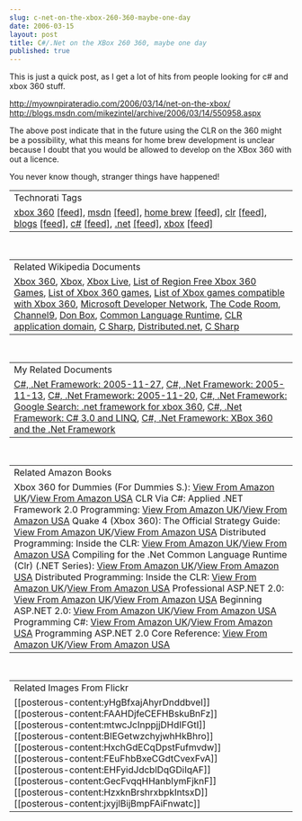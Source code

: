 ```yaml
---
slug: c-net-on-the-xbox-260-360-maybe-one-day
date: 2006-03-15
layout: post
title: C#/.Net on the XBox 260 360, maybe one day
published: true
---
```

This is just a quick post, as I get a lot of hits from people looking for c# and xbox 360 stuff.<p /><a href="http://myownpirateradio.com/2006/03/14/net-on-the-xbox/">http://myownpirateradio.com/2006/03/14/net-on-the-xbox/</a><br /><a href="http://blogs.msdn.com/mikezintel/archive/2006/03/14/550958.aspx">http://blogs.msdn.com/mikezintel/archive/2006/03/14/550958.aspx</a><p />The above post indicate that in the future using the CLR on the 360 might be a possibility, what this means for home brew development is unclear because I doubt that you would be allowed to develop on the XBox 360 with out a licence.<p />You never know though, stranger things have happened!<p /><table class="TechnoratiHead TagHeader">
<tr><td>Technorati Tags</td></tr>
<tr class="Technorati"><td>
<a href="http://www.kinlan.co.uk/tag/xbox%20360" class="Tag" rel="tag">xbox 360</a> <a href="http://feeds.technorati.com/feed/posts/tag/xbox%20360" class="Tag">[feed]</a>, <a href="http://www.kinlan.co.uk/tag/msdn" class="Tag" rel="tag">msdn</a> <a href="http://feeds.technorati.com/feed/posts/tag/msdn" class="Tag">[feed]</a>, <a href="http://www.kinlan.co.uk/tag/home%20brew" class="Tag" rel="tag">home brew</a> <a href="http://feeds.technorati.com/feed/posts/tag/home%20brew" class="Tag">[feed]</a>, <a href="http://www.kinlan.co.uk/tag/clr" class="Tag" rel="tag">clr</a> <a href="http://feeds.technorati.com/feed/posts/tag/clr" class="Tag">[feed]</a>, <a href="http://www.kinlan.co.uk/tag/blogs" class="Tag" rel="tag">blogs</a> <a href="http://feeds.technorati.com/feed/posts/tag/blogs" class="Tag">[feed]</a>, <a href="http://www.kinlan.co.uk/tag/c#" class="Tag" rel="tag">c#</a> <a href="http://feeds.technorati.com/feed/posts/tag/c#" class="Tag">[feed]</a>, <a href="http://www.kinlan.co.uk/tag/.net" class="Tag" rel="tag">.net</a> <a href="http://feeds.technorati.com/feed/posts/tag/.net" class="Tag">[feed]</a>, <a href="http://www.kinlan.co.uk/tag/xbox" class="Tag" rel="tag">xbox</a> <a href="http://feeds.technorati.com/feed/posts/tag/xbox" class="Tag">[feed]</a>
</td></tr>
</table><br /><table class="TechnoratiHead TagHeader">
<tr><td>Related Wikipedia Documents</td></tr>
<tr class="Technorati"><td>
<a href="http://en.wikipedia.org/wiki/Xbox_360" class="Tag" rel="tag">Xbox 360</a>, <a href="http://en.wikipedia.org/wiki/Xbox" class="Tag" rel="tag">Xbox</a>, <a href="http://en.wikipedia.org/wiki/Xbox_Live" class="Tag" rel="tag">Xbox Live</a>, <a href="http://en.wikipedia.org/wiki/List_of_Region_Free_Xbox_360_Games" class="Tag" rel="tag">List of Region Free Xbox 360 Games</a>, <a href="http://en.wikipedia.org/wiki/List_of_Xbox_360_games" class="Tag" rel="tag">List of Xbox 360 games</a>, <a href="http://en.wikipedia.org/wiki/List_of_Xbox_games_compatible_with_Xbox_360" class="Tag" rel="tag">List of Xbox games compatible with Xbox 360</a>, <a href="http://en.wikipedia.org/wiki/MSDN" class="Tag" rel="tag">Microsoft Developer Network</a>, <a href="http://en.wikipedia.org/wiki/The_Code_Room" class="Tag" rel="tag">The Code Room</a>, <a href="http://en.wikipedia.org/wiki/Channel_9_(MSDN)" class="Tag" rel="tag">Channel9</a>, <a href="http://en.wikipedia.org/wiki/Don_Box" class="Tag" rel="tag">Don Box</a>, <a href="http://en.wikipedia.org/wiki/Common_Language_Runtime" class="Tag" rel="tag">Common Language Runtime</a>, <a href="http://en.wikipedia.org/wiki/CLR_application_domain" class="Tag" rel="tag">CLR application domain</a>, <a href="http://en.wikipedia.org/wiki/C_Sharp" class="Tag" rel="tag">C Sharp</a>, <a href="http://en.wikipedia.org/wiki/Distributed.net" class="Tag" rel="tag">Distributed.net</a>, <a href="http://en.wikipedia.org/wiki/C_Sharp_programming_language" class="Tag" rel="tag">C Sharp</a>
</td></tr>
</table><br /><table class="TechnoratiHead TagHeader">
<tr><td>My Related Documents</td></tr>
<tr class="Technorati"><td>
<a href="http://www.kinlan.co.uk/archive/2005_11_27_dotnet-and-stuff_archive.html" class="Tag" rel="tag">C#, .Net Framework: 2005-11-27</a>, <a href="http://www.kinlan.co.uk/archive/2005_11_13_dotnet-and-stuff_archive.html" class="Tag" rel="tag">C#, .Net Framework: 2005-11-13</a>, <a href="http://www.kinlan.co.uk/archive/2005_11_20_dotnet-and-stuff_archive.html" class="Tag" rel="tag">C#, .Net Framework: 2005-11-20</a>, <a href="http://www.kinlan.co.uk/2005/11/google-search-net-framework-for-xbox.html" class="Tag" rel="tag">C#, .Net Framework: Google Search: .net framework for xbox 360</a>, <a href="http://www.kinlan.co.uk/2005/09/c-30-and-linq.html" class="Tag" rel="tag">C#, .Net Framework: C# 3.0 and LINQ</a>, <a href="http://www.kinlan.co.uk/2005/11/xbox-360-and-net-framework.html" class="Tag" rel="tag">C#, .Net Framework: XBox 360 and the .Net Framework</a>
</td></tr>
</table><br /><table class="TechnoratiHead TagHeader">
<tr><td>Related Amazon Books</td></tr>
<tr class="Technorati"><td>Xbox 360 for Dummies (For Dummies S.): <a href="http://www.amazon.co.uk/exec/obidos/redirect?tag=cnetfra-21&amp;link_code=xm2&amp;camp=2025&amp;creative=165953&amp;path=http://www.amazon.co.uk/gp/redirect.html%253fASIN=0471771805%2526tag=cnetfra-21%2526lcode=xm2%2526cID=2025%2526ccmID=165953%2526location=/o/ASIN/0471771805%25253FSubscriptionId=0CM2PVF6VAHJQKW5G782" class="Tag" rel="tag">View From Amazon UK</a>/<a href="http://www.amazon.com/exec/obidos/redirect?tag=cnetfra-20&amp;link_code=xm2&amp;camp=2025&amp;creative=165953&amp;path=http://www.amazon.com/gp/redirect.html%253fASIN=0471771805%2526tag=cnetfra-20%2526lcode=xm2%2526cID=2025%2526ccmID=165953%2526location=/o/ASIN/0471771805%25253FSubscriptionId=0CM2PVF6VAHJQKW5G782" class="Tag" rel="tag">View From Amazon USA</a> CLR Via C#: Applied .NET Framework 2.0 Programming: <a href="http://www.amazon.co.uk/exec/obidos/redirect?tag=cnetfra-21&amp;link_code=xm2&amp;camp=2025&amp;creative=165953&amp;path=http://www.amazon.co.uk/gp/redirect.html%253fASIN=0735621632%2526tag=cnetfra-21%2526lcode=xm2%2526cID=2025%2526ccmID=165953%2526location=/o/ASIN/0735621632%25253FSubscriptionId=0CM2PVF6VAHJQKW5G782" class="Tag" rel="tag">View From Amazon UK</a>/<a href="http://www.amazon.com/exec/obidos/redirect?tag=cnetfra-20&amp;link_code=xm2&amp;camp=2025&amp;creative=165953&amp;path=http://www.amazon.com/gp/redirect.html%253fASIN=0735621632%2526tag=cnetfra-20%2526lcode=xm2%2526cID=2025%2526ccmID=165953%2526location=/o/ASIN/0735621632%25253FSubscriptionId=0CM2PVF6VAHJQKW5G782" class="Tag" rel="tag">View From Amazon USA</a> Quake 4 (Xbox 360): The Official Strategy Guide: <a href="http://www.amazon.co.uk/exec/obidos/redirect?tag=cnetfra-21&amp;link_code=xm2&amp;camp=2025&amp;creative=165953&amp;path=http://www.amazon.co.uk/gp/redirect.html%253fASIN=0761552626%2526tag=cnetfra-21%2526lcode=xm2%2526cID=2025%2526ccmID=165953%2526location=/o/ASIN/0761552626%25253FSubscriptionId=0CM2PVF6VAHJQKW5G782" class="Tag" rel="tag">View From Amazon UK</a>/<a href="http://www.amazon.com/exec/obidos/redirect?tag=cnetfra-20&amp;link_code=xm2&amp;camp=2025&amp;creative=165953&amp;path=http://www.amazon.com/gp/redirect.html%253fASIN=0761552626%2526tag=cnetfra-20%2526lcode=xm2%2526cID=2025%2526ccmID=165953%2526location=/o/ASIN/0761552626%25253FSubscriptionId=0CM2PVF6VAHJQKW5G782" class="Tag" rel="tag">View From Amazon USA</a> Distributed Programming: Inside the CLR: <a href="http://www.amazon.co.uk/exec/obidos/redirect?tag=cnetfra-21&amp;link_code=xm2&amp;camp=2025&amp;creative=165953&amp;path=http://www.amazon.co.uk/gp/redirect.html%253fASIN=0321159837%2526tag=cnetfra-21%2526lcode=xm2%2526cID=2025%2526ccmID=165953%2526location=/o/ASIN/0321159837%25253FSubscriptionId=0CM2PVF6VAHJQKW5G782" class="Tag" rel="tag">View From Amazon UK</a>/<a href="http://www.amazon.com/exec/obidos/redirect?tag=cnetfra-20&amp;link_code=xm2&amp;camp=2025&amp;creative=165953&amp;path=http://www.amazon.com/gp/redirect.html%253fASIN=0321159837%2526tag=cnetfra-20%2526lcode=xm2%2526cID=2025%2526ccmID=165953%2526location=/o/ASIN/0321159837%25253FSubscriptionId=0CM2PVF6VAHJQKW5G782" class="Tag" rel="tag">View From Amazon USA</a> Compiling for the .Net Common Language Runtime (Clr) (.NET Series): <a href="http://www.amazon.co.uk/exec/obidos/redirect?tag=cnetfra-21&amp;link_code=xm2&amp;camp=2025&amp;creative=165953&amp;path=http://www.amazon.co.uk/gp/redirect.html%253fASIN=0130622966%2526tag=cnetfra-21%2526lcode=xm2%2526cID=2025%2526ccmID=165953%2526location=/o/ASIN/0130622966%25253FSubscriptionId=0CM2PVF6VAHJQKW5G782" class="Tag" rel="tag">View From Amazon UK</a>/<a href="http://www.amazon.com/exec/obidos/redirect?tag=cnetfra-20&amp;link_code=xm2&amp;camp=2025&amp;creative=165953&amp;path=http://www.amazon.com/gp/redirect.html%253fASIN=0130622966%2526tag=cnetfra-20%2526lcode=xm2%2526cID=2025%2526ccmID=165953%2526location=/o/ASIN/0130622966%25253FSubscriptionId=0CM2PVF6VAHJQKW5G782" class="Tag" rel="tag">View From Amazon USA</a> Distributed Programming: Inside the CLR: <a href="http://www.amazon.co.uk/exec/obidos/redirect?tag=cnetfra-21&amp;link_code=xm2&amp;camp=2025&amp;creative=165953&amp;path=http://www.amazon.co.uk/gp/redirect.html%253fASIN=0321223268%2526tag=cnetfra-21%2526lcode=xm2%2526cID=2025%2526ccmID=165953%2526location=/o/ASIN/0321223268%25253FSubscriptionId=0CM2PVF6VAHJQKW5G782" class="Tag" rel="tag">View From Amazon UK</a>/<a href="http://www.amazon.com/exec/obidos/redirect?tag=cnetfra-20&amp;link_code=xm2&amp;camp=2025&amp;creative=165953&amp;path=http://www.amazon.com/gp/redirect.html%253fASIN=0321223268%2526tag=cnetfra-20%2526lcode=xm2%2526cID=2025%2526ccmID=165953%2526location=/o/ASIN/0321223268%25253FSubscriptionId=0CM2PVF6VAHJQKW5G782" class="Tag" rel="tag">View From Amazon USA</a> Professional ASP.NET 2.0: <a href="http://www.amazon.co.uk/exec/obidos/redirect?tag=cnetfra-21&amp;link_code=xm2&amp;camp=2025&amp;creative=165953&amp;path=http://www.amazon.co.uk/gp/redirect.html%253fASIN=0764576100%2526tag=cnetfra-21%2526lcode=xm2%2526cID=2025%2526ccmID=165953%2526location=/o/ASIN/0764576100%25253FSubscriptionId=0CM2PVF6VAHJQKW5G782" class="Tag" rel="tag">View From Amazon UK</a>/<a href="http://www.amazon.com/exec/obidos/redirect?tag=cnetfra-20&amp;link_code=xm2&amp;camp=2025&amp;creative=165953&amp;path=http://www.amazon.com/gp/redirect.html%253fASIN=0764576100%2526tag=cnetfra-20%2526lcode=xm2%2526cID=2025%2526ccmID=165953%2526location=/o/ASIN/0764576100%25253FSubscriptionId=0CM2PVF6VAHJQKW5G782" class="Tag" rel="tag">View From Amazon USA</a> Beginning ASP.NET 2.0: <a href="http://www.amazon.co.uk/exec/obidos/redirect?tag=cnetfra-21&amp;link_code=xm2&amp;camp=2025&amp;creative=165953&amp;path=http://www.amazon.co.uk/gp/redirect.html%253fASIN=0764588508%2526tag=cnetfra-21%2526lcode=xm2%2526cID=2025%2526ccmID=165953%2526location=/o/ASIN/0764588508%25253FSubscriptionId=0CM2PVF6VAHJQKW5G782" class="Tag" rel="tag">View From Amazon UK</a>/<a href="http://www.amazon.com/exec/obidos/redirect?tag=cnetfra-20&amp;link_code=xm2&amp;camp=2025&amp;creative=165953&amp;path=http://www.amazon.com/gp/redirect.html%253fASIN=0764588508%2526tag=cnetfra-20%2526lcode=xm2%2526cID=2025%2526ccmID=165953%2526location=/o/ASIN/0764588508%25253FSubscriptionId=0CM2PVF6VAHJQKW5G782" class="Tag" rel="tag">View From Amazon USA</a> Programming C#: <a href="http://www.amazon.co.uk/exec/obidos/redirect?tag=cnetfra-21&amp;link_code=xm2&amp;camp=2025&amp;creative=165953&amp;path=http://www.amazon.co.uk/gp/redirect.html%253fASIN=0596006993%2526tag=cnetfra-21%2526lcode=xm2%2526cID=2025%2526ccmID=165953%2526location=/o/ASIN/0596006993%25253FSubscriptionId=0CM2PVF6VAHJQKW5G782" class="Tag" rel="tag">View From Amazon UK</a>/<a href="http://www.amazon.com/exec/obidos/redirect?tag=cnetfra-20&amp;link_code=xm2&amp;camp=2025&amp;creative=165953&amp;path=http://www.amazon.com/gp/redirect.html%253fASIN=0596006993%2526tag=cnetfra-20%2526lcode=xm2%2526cID=2025%2526ccmID=165953%2526location=/o/ASIN/0596006993%25253FSubscriptionId=0CM2PVF6VAHJQKW5G782" class="Tag" rel="tag">View From Amazon USA</a> Programming ASP.NET 2.0 Core Reference: <a href="http://www.amazon.co.uk/exec/obidos/redirect?tag=cnetfra-21&amp;link_code=xm2&amp;camp=2025&amp;creative=165953&amp;path=http://www.amazon.co.uk/gp/redirect.html%253fASIN=0735621764%2526tag=cnetfra-21%2526lcode=xm2%2526cID=2025%2526ccmID=165953%2526location=/o/ASIN/0735621764%25253FSubscriptionId=0CM2PVF6VAHJQKW5G782" class="Tag" rel="tag">View From Amazon UK</a>/<a href="http://www.amazon.com/exec/obidos/redirect?tag=cnetfra-20&amp;link_code=xm2&amp;camp=2025&amp;creative=165953&amp;path=http://www.amazon.com/gp/redirect.html%253fASIN=0735621764%2526tag=cnetfra-20%2526lcode=xm2%2526cID=2025%2526ccmID=165953%2526location=/o/ASIN/0735621764%25253FSubscriptionId=0CM2PVF6VAHJQKW5G782" class="Tag" rel="tag">View From Amazon USA</a>
</td></tr>
</table><br /><table class="TechnoratiHead TagHeader">
<tr><td>Related Images From Flickr</td></tr>
<tr class="Technorati"><td>
<span style="FLOAT: left;">[[posterous-content:yHgBfxajAhyrDnddbveI]]</span><span style="FLOAT: left;">[[posterous-content:FAAHDjfeCEFHBskuBnFz]]</span><span style="FLOAT: left;">[[posterous-content:mtwcJcInppjjDHdIFGtI]]</span><span style="FLOAT: left;">[[posterous-content:BIEGetwzchyjwhHkBhro]]</span><span style="FLOAT: left;">[[posterous-content:HxchGdECqDpstFufmvdw]]</span><span style="FLOAT: left;">[[posterous-content:FEuFhbBxeCGdtCvexFvA]]</span><span style="FLOAT: left;">[[posterous-content:EHFyidJdcblDqGDiIqAF]]</span><span style="FLOAT: left;">[[posterous-content:GecFvqqHHanbIymFjknF]]</span><span style="FLOAT: left;">[[posterous-content:HzxknBrshrxbpkIntsxD]]</span><span style="FLOAT: left;">[[posterous-content:jxyjlBijBmpFAiFnwatc]]</span>
</td></tr>
</table><div class="blogger-post-footer"><img class="posterous_download_image" src="https://blogger.googleusercontent.com/tracker/8109338-114241122668154610?l=www.kinlan.co.uk%2Findex.html" height="1" alt="" width="1" /></div>

